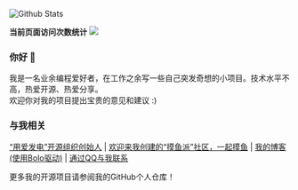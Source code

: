 ![Github Stats](https://github-readme-stats.vercel.app/api?username=adlered)

**当前页面访问次数统计** <a title="Hits" target="_blank" href="https://github.com/88250/hits"><img src="https://hits.b3log.org/adlered/hits.svg"></a>

### 你好 👋

我是一名业余编程爱好者，在工作之余写一些自己突发奇想的小项目。技术水平不高，热爱开源、热爱分享。  
欢迎你对我的项目提出宝贵的意见和建议 :)  

### 与我相关 
[“用爱发电”开源组织创始人](https://programmingwithlove.stackoverflow.wiki) | [欢迎来我创建的“摸鱼派”社区，一起摸鱼](https://pwl.icu) | [我的博客\(使用Bolo驱动\)](https://www.stackoverflow.wiki) | [通过QQ与我联系](http://wpa.qq.com/msgrd?v=3&uin=1101635162&site=qq&menu=yes)

更多我的开源项目请参阅我的GitHub个人仓库！
